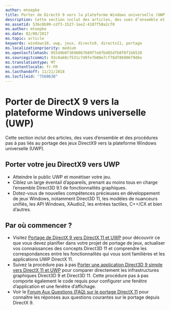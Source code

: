 ```yaml
---
author: mtoepke
title: Porter de DirectX 9 vers la plateforme Windows universelle (UWP)
description: Cette section inclut des articles, des vues d’ensemble et des procédures pas à pas liés au portage des jeux DirectX9 vers la plateforme Windows universelle (UWP).
ms.assetid: 536c0b99-cdf3-1527-1ee2-4187f50a2cf0
ms.author: mtoepke
ms.date: 02/08/2017
ms.topic: article
keywords: windows10, uwp, jeux, directx9, directx11, portage
ms.localizationpriority: medium
ms.openlocfilehash: 05549b0f3696067689f7e8fbd05dfb0f8f1bb528
ms.sourcegitcommit: 93c0a60cf531c7d9fe7b00e7cf78df86906f9d6e
ms.translationtype: MT
ms.contentlocale: fr-FR
ms.lasthandoff: 11/21/2018
ms.locfileid: "7560630"
---
```

# <a name="port-from-directx-9-to-universal-windows-platform-uwp"></a>Porter de DirectX 9 vers la plateforme Windows universelle (UWP)



Cette section inclut des articles, des vues d’ensemble et des procédures pas à pas liés au portage des jeux DirectX9 vers la plateforme Windows universelle (UWP).

##  <a name="port-your-directx-9-game-to-uwp"></a>Porter votre jeu DirectX9 vers UWP


-   Atteindre le public UWP et monétiser votre jeu.
-   Ciblez un large éventail d’appareils, prenant au moins tous en charge l’ensemble Direct3D 9.1 de fonctionnalités graphiques.
-   Dotez-vous de nouvelles compétences précieuses en développement de jeux Windows, notamment Direct3D 11, les modèles de nuanceurs unifiés, les API Windows, XAudio2, les entrées tactiles, C++/CX et bien d’autres.

## <a name="where-do-i-start"></a>Par où commencer ?


-   Visitez [Portage de DirectX 9 vers DirectX 11 et UWP](porting-considerations.md) pour découvrir ce que vous devez planifier dans votre projet de portage de jeux, actualiser vos connaissances des concepts Direct3D 11 et comprendre les correspondances entre les fonctionnalités qui vous sont familières et les applications UWP DirectX 11.
-   Suivez la procédure pas à pas [Porter une application Direct3D 9 simple vers DirectX 11 et UWP](walkthrough--simple-port-from-direct3d-9-to-11-1.md) pour comparer directement les infrastructures graphiques Direct3D 9 et Direct3D 11. Cette procédure pas à pas comporte également le code requis pour configurer une fenêtre d’application et une fenêtre d’affichage.
-   Voir le [Forum Aux Questions (FAQ) sur le portage DirectX 11](directx-porting-faq.md) pour connaître les réponses aux questions courantes sur le portage depuis DirectX 9.

 

 




